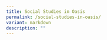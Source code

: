 ```yaml
---
title: Social Studies in Oasis
permalink: /social-studies-in-oasis/
variant: markdown
description: ""
---
```

<p></p>